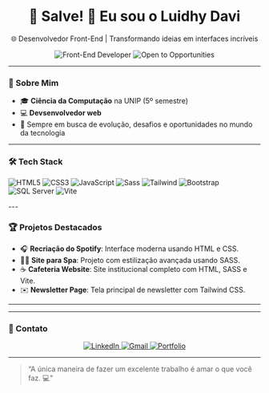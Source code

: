 <h1 align="center"> 
  🚀 Salve! 👋 Eu sou o Luidhy Davi 
</h1>

<p align="center">
  🌐 Desenvolvedor Front-End | Transformando ideias em interfaces incríveis
</p>

<div align="center">
  <img src="https://img.shields.io/badge/Front--End_Developer-%237f5af0?style=for-the-badge&logoColor=white" alt="Front-End Developer">
  <img src="https://img.shields.io/badge/Open%20to%20Opportunities-%230077B5?style=for-the-badge" alt="Open to Opportunities">
</div>

---

### 🚀 Sobre Mim

- 🎓 **Ciência da Computação** na UNIP (5º semestre)
- 💻 **Devsenvolvedor web**
- 🚀 Sempre em busca de evolução, desafios e oportunidades no mundo da tecnologia

---

### 🛠️ Tech Stack
<p>
  <img src="https://img.shields.io/badge/HTML5-E34F26?style=flat&logo=html5&logoColor=white" alt="HTML5">
  <img src="https://img.shields.io/badge/CSS3-1572B6?style=flat&logo=css3&logoColor=white" alt="CSS3">
  <img src="https://img.shields.io/badge/JavaScript-F7DF1E?style=flat&logo=javascript&logoColor=black" alt="JavaScript">
  <img src="https://img.shields.io/badge/Sass-CC6699?style=flat&logo=sass&logoColor=white" alt="Sass">
  <img src="https://img.shields.io/badge/Tailwind_CSS-38B2AC?style=flat&logo=tailwind-css&logoColor=white" alt="Tailwind">
  <img src="https://img.shields.io/badge/Bootstrap-7952B3?style=flat&logo=bootstrap&logoColor=white" alt="Bootstrap">
  <img src="https://img.shields.io/badge/SQL_Server-CC2927?style=flat&logo=microsoft-sql-server&logoColor=white" alt="SQL Server">
  <img src="https://img.shields.io/badge/Vite-B73BFE?style=flat&logo=vite&logoColor=white" alt="Vite">
</p>
---

### 🏆 Projetos Destacados

- 🎧 **Recriação do Spotify**: Interface moderna usando HTML e CSS.
- 🧖‍♀️ **Site para Spa**: Projeto com estilização avançada usando SASS.
- ☕ **Cafeteria Website**: Site institucional completo com HTML, SASS e Vite.
- ✉️ **Newsletter Page**: Tela principal de newsletter com Tailwind CSS.

---

---

### 📮 Contato

<p align="center">
  <a href="https://www.linkedin.com/in/luidhydavi">
    <img src="https://img.shields.io/badge/LinkedIn-0077B5?style=for-the-badge&logo=linkedin&logoColor=white" alt="LinkedIn">
  </a>
  <a href="mailto:ldydavi444@gmail.com">
    <img src="https://img.shields.io/badge/Gmail-D14836?style=for-the-badge&logo=gmail&logoColor=white" alt="Gmail">
  </a>
  <a href="https://portfolio-luidhy-davi.vercel.app">
    <img src="https://img.shields.io/badge/Portfolio-%23000000.svg?style=for-the-badge&logo=firefox&logoColor=white" alt="Portfolio">
  </a>
</p>

---

>“A única maneira de fazer um excelente trabalho é amar o que você faz. 💻"
